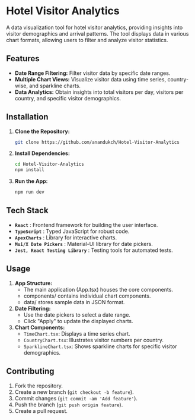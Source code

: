 # Hotel Visitor Analytics

A data visualization tool for hotel visitor analytics, providing insights into visitor demographics and arrival patterns. The tool displays data in various chart formats, allowing users to filter and analyze visitor statistics.

## Features

- **Date Range Filtering:** Filter visitor data by specific date ranges.
- **Multiple Chart Views:** Visualize visitor data using time series, country-wise, and sparkline charts.
- **Data Analytics:** Obtain insights into total visitors per day, visitors per country, and specific visitor demographics.

## Installation

1. **Clone the Repository:**
   ```bash
   git clone https://github.com/anandukch/Hotel-Visitor-Analytics
2. **Install Dependencies:**
   ```bash
   cd Hotel-Visitor-Analytics
   npm install
3. **Run the App:**
   ```bash
   npm run dev
   ```

## Tech Stack
* **`React`** : Frontend framework for building the user interface.
* **`TypeScript`** : Typed JavaScript for robust code.
* **`ApexCharts`** : Library for interactive charts.
* **`Mui/X Date Pickers`** : Material-UI library for date pickers.
* **`Jest, React Testing Library`** : Testing tools for automated tests.

## Usage
1. **App Structure:**
   * The main application (App.tsx) houses the core components.
   * components/ contains individual chart components.
   * data/ stores sample data in JSON format.
2. **Date Filtering:**
   * Use the date pickers to select a date range.
   * Click "Apply" to update the displayed charts.
3. **Chart Components:**
   * `TimeChart.tsx`: Displays a time series chart.
   * `CountryChart.tsx`: Illustrates visitor numbers per country.
   * `SparklineChart.tsx`: Shows sparkline charts for specific visitor demographics.


## Contributing
1. Fork the repository.
2. Create a new branch (`git checkout -b feature`).
3. Commit changes (`git commit -am 'Add feature'`).
4. Push the branch (`git push origin feature`).
5. Create a pull request.
